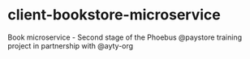 # client-bookstore-microservice
Book microservice - Second stage of the Phoebus @paystore training project in partnership with @ayty-org
